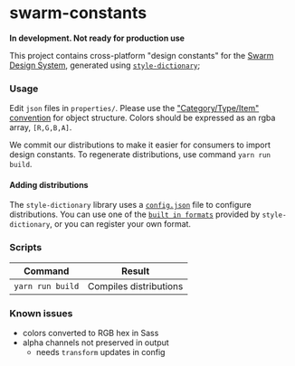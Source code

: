 swarm-constants
===============
**In development. Not ready for production use**

This project contains cross-platform "design constants" for the 
[Swarm Design System](https://github.com/meetup/swarm-design-system), generated 
using [`style-dictionary`](https://github.com/amzn/style-dictionary);

### Usage
Edit `json` files in `properties/`. Please use the 
["Category/Type/Item" convention](https://github.com/amzn/style-dictionary/blob/master/docs/property_structure.md#category--type--item) 
for object structure. Colors should be expressed as an rgba array, `[R,G,B,A]`.

We commit our distributions to make it easier for consumers to import design constants. 
To regenerate distributions, use command `yarn run build`.

#### Adding distributions
The `style-dictionary` library uses a [`config.json`](https://github.com/amzn/style-dictionary#configjson) 
file to configure distributions. You can use one of the [`built in formats`](https://github.com/amzn/style-dictionary/blob/master/docs/formats_and_templates.md#built-in-formats)
provided by `style-dictionary`, or you can register your own format.

### Scripts

Command              | Result
-------------------- | -----------------------------
`yarn run build`     | Compiles distributions


### Known issues
- colors converted to RGB hex in Sass
- alpha channels not preserved in output
	- needs `transform` updates in config
